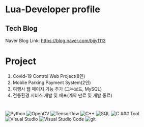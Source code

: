 # Lua-Developer profile
## Tech Blog
Naver Blog Link: https://blog.naver.com/bjjy1113  
# Project
1. Covid-19 Control Web Project(8인)  
2. Moblie Parking Payment System(2인)  
3. 여행사 웹 페이지 기능 추가 (그누보드, MySQL)
4. 전통환경 서비스 개발 및 배포(계약 만료 및 개발 종료)  
#
<img alt="Python" src ="https://img.shields.io/badge/Python-3776AB.svg?&style=for-the-badge&logo=Python&logoColor=white"/>
<img alt="OpenCV" src ="https://img.shields.io/badge/Opencv-3776AB.svg?&style=for-the-badge&logo=OpenCV&logoColor=red"/>
<img alt="Tensorflow" src ="https://img.shields.io/badge/tensorflow-00599C.svg?&style=for-the-badge&logo=tensorflow&logoColor=orange"/>
<img alt="C++" src ="https://img.shields.io/badge/C++-00599C.svg?&style=for-the-badge&logo=Cplusplus&logoColor=green"/>
<img alt="SQL" src ="https://img.shields.io/badge/MySQL-030303.svg?&style=for-the-badge&logo=MySQL&logoColor=blue"/>
<img alt="C" src ="https://img.shields.io/badge/C-A8B9CC.svg?&style=for-the-badge&logo=C&logoColor=black"/>
### Tool
<img alt="Visual Studio" src ="https://img.shields.io/badge/Visual Studio-00599C.svg?&style=for-the-badge&logo=VisualStudio&logoColor=white"/>
<img alt="Visual Studio Code" src ="https://img.shields.io/badge/Visual Studio Code-030303.svg?&style=for-the-badge&logo=VisualStudioCode&logoColor=blue"/>
<img alt="git" src ="https://img.shields.io/badge/git-A8B9CC.svg?&style=for-the-badge&logo=git&logoColor=black"/>
